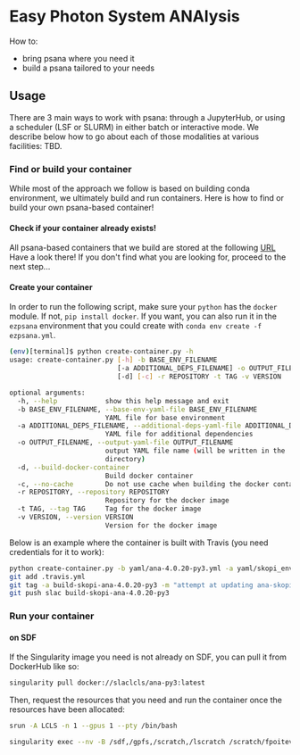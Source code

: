 # Easy Photon System ANAlysis

How to:
- bring psana where you need it
- build a psana tailored to your needs

## Usage

There are 3 main ways to work with psana: through a JupyterHub, or using a scheduler (LSF or SLURM) in either batch or interactive mode. We describe below how to go about each of those modalities at various facilities: TBD.

### Find or build your container
While most of the approach we follow is based on building conda environment, we ultimately build and run containers. Here is how to find or build your own psana-based container!

#### Check if your container already exists!

All psana-based containers that we build are stored at the following [URL](https://hub.docker.com/repository/docker/slaclcls)
Have a look there! If you don't find what you are looking for, proceed to the next step...

#### Create your container
In order to run the following script, make sure your `python` has the `docker` module. If not, `pip install docker`. If you want, you can also run it in the `ezpsana` environment that you could create with `conda env create -f ezpsana.yml`.

```bash
(env)[terminal]$ python create-container.py -h
usage: create-container.py [-h] -b BASE_ENV_FILENAME
                           [-a ADDITIONAL_DEPS_FILENAME] -o OUTPUT_FILENAME
                           [-d] [-c] -r REPOSITORY -t TAG -v VERSION

optional arguments:
  -h, --help            show this help message and exit
  -b BASE_ENV_FILENAME, --base-env-yaml-file BASE_ENV_FILENAME
                        YAML file for base environment
  -a ADDITIONAL_DEPS_FILENAME, --additional-deps-yaml-file ADDITIONAL_DEPS_FILENAME
                        YAML file for additional dependencies
  -o OUTPUT_FILENAME, --output-yaml-file OUTPUT_FILENAME
                        output YAML file name (will be written in the 'docker'
                        directory)
  -d, --build-docker-container
                        Build docker container
  -c, --no-cache        Do not use cache when building the docker container
  -r REPOSITORY, --repository REPOSITORY
                        Repository for the docker image
  -t TAG, --tag TAG     Tag for the docker image
  -v VERSION, --version VERSION
                        Version for the docker image
```

Below is an example where the container is built with Travis (you need credentials for it to work):
```bash
python create-container.py -b yaml/ana-4.0.20-py3.yml -a yaml/skopi_env.yml -o build-skopi_env-ana.yml -e -c -r slaclcls -t skopi-ana -v 4.0.20-py3
git add .travis.yml
git tag -a build-skopi-ana-4.0.20-py3 -m "attempt at updating ana-skopi with h5py-mpi"
git push slac build-skopi-ana-4.0.20-py3
```

### Run your container

#### on SDF
If the Singularity image you need is not already on SDF, you can pull it from DockerHub like so:
```bash
singularity pull docker://slaclcls/ana-py3:latest
```
Then, request the resources that you need and run the container once the resources have been allocated:
```bash
srun -A LCLS -n 1 --gpus 1 --pty /bin/bash
```
```bash
singularity exec --nv -B /sdf,/gpfs,/scratch,/lscratch /scratch/fpoitevi/singularity_images/ana-py3_latest.sif /bin/bash
```
